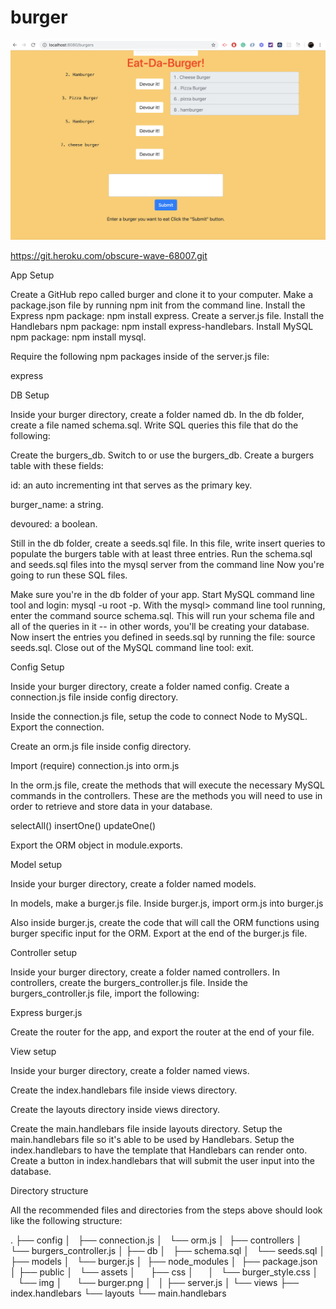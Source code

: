# burger

![slt text](burger.png)

https://git.heroku.com/obscure-wave-68007.git


App Setup


Create a GitHub repo called burger and clone it to your computer.
Make a package.json file by running npm init from the command line.
Install the Express npm package: npm install express.
Create a server.js file.
Install the Handlebars npm package: npm install express-handlebars.
Install MySQL npm package: npm install mysql.

Require the following npm packages inside of the server.js file:


express





DB Setup


Inside your burger directory, create a folder named db.
In the db folder, create a file named schema.sql. Write SQL queries this file that do the following:



Create the burgers_db.
Switch to or use the burgers_db.
Create a burgers table with these fields:



id: an auto incrementing int that serves as the primary key.

burger_name: a string.

devoured: a boolean.





Still in the db folder, create a seeds.sql file. In this file, write insert queries to populate the burgers table with at least three entries.
Run the schema.sql and seeds.sql files into the mysql server from the command line
Now you're going to run these SQL files.



Make sure you're in the db folder of your app.
Start MySQL command line tool and login: mysql -u root -p.
With the mysql> command line tool running, enter the command source schema.sql. This will run your schema file and all of the queries in it -- in other words, you'll be creating your database.
Now insert the entries you defined in seeds.sql by running the file: source seeds.sql.
Close out of the MySQL command line tool: exit.



Config Setup


Inside your burger directory, create a folder named config.
Create a connection.js file inside config directory.



Inside the connection.js file, setup the code to connect Node to MySQL.
Export the connection.



Create an orm.js file inside config directory.



Import (require) connection.js into orm.js

In the orm.js file, create the methods that will execute the necessary MySQL commands in the controllers. These are the methods you will need to use in order to retrieve and store data in your database.


selectAll()
insertOne()
updateOne()


Export the ORM object in module.exports.



Model setup



Inside your burger directory, create a folder named models.


In models, make a burger.js file.
Inside burger.js, import orm.js into burger.js

Also inside burger.js, create the code that will call the ORM functions using burger specific input for the ORM.
Export at the end of the burger.js file.





Controller setup


Inside your burger directory, create a folder named controllers.
In controllers, create the burgers_controller.js file.
Inside the burgers_controller.js file, import the following:



Express
burger.js



Create the router for the app, and export the router at the end of your file.



View setup


Inside your burger directory, create a folder named views.



Create the index.handlebars file inside views directory.

Create the layouts directory inside views directory.


Create the main.handlebars file inside layouts directory.
Setup the main.handlebars file so it's able to be used by Handlebars.
Setup the index.handlebars to have the template that Handlebars can render onto.
Create a button in index.handlebars that will submit the user input into the database.





Directory structure

All the recommended files and directories from the steps above should look like the following structure:

.
├── config
│   ├── connection.js
│   └── orm.js
│ 
├── controllers
│   └── burgers_controller.js
│
├── db
│   ├── schema.sql
│   └── seeds.sql
│
├── models
│   └── burger.js
│ 
├── node_modules
│ 
├── package.json
│
├── public
│   └── assets
│       ├── css
│       │   └── burger_style.css
│       └── img
│           └── burger.png
│   
│
├── server.js
│
└── views
    ├── index.handlebars
    └── layouts
        └── main.handlebars
